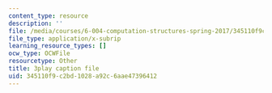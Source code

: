 ```yaml
---
content_type: resource
description: ''
file: /media/courses/6-004-computation-structures-spring-2017/345110f9c2bd1028a92c6aae47396412_CcInkh1mKZA.srt
file_type: application/x-subrip
learning_resource_types: []
ocw_type: OCWFile
resourcetype: Other
title: 3play caption file
uid: 345110f9-c2bd-1028-a92c-6aae47396412
---
```

